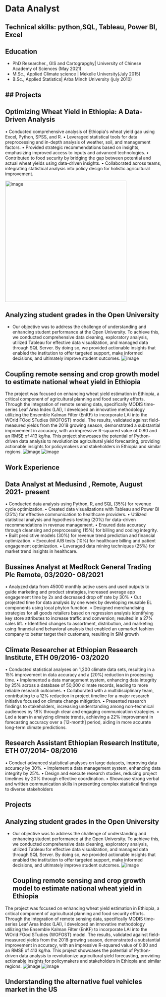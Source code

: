 # Data Analyst
## Technical skills: python,SQL, Tableau, Power BI, Excel
## Education
 - PhD Researcher., GIS and Cartograpghy| University of Chinese Academy of Sciences (May 2021)
 - M.Sc., Applied Climate science | Mekelle University(July 2015)
 - B.Sc., Applied Statistics| Arba Minch University (july 2010)
## ## Projects
## Optimizing Wheat Yield in Ethiopia: A Data-Driven Analysis

•	Conducted comprehensive analysis of Ethiopia's wheat yield gap using Excel, Python, SPSS, and R.
•	Leveraged statistical tools for data preprocessing and in-depth analysis of weather, soil, and management factors.
•	Provided strategic recommendations based on insights, emphasizing improved access to inputs and advanced technologies.
•	Contributed to food security by bridging the gap between potential and actual wheat yields using data-driven insights.
•	Collaborated across teams, integrating statistical analysis into policy design for holistic agricultural improvement.

  <img width="391" alt="image" src="https://github.com/Awetahegnbeyene/Portfolio/assets/147026516/248bd2fd-93e0-4123-94fd-7f8d2d3fed12">

## Analyzing student grades in the Open University

- Our objective was to address the challenge of understanding and enhancing student performance at the Open University. To achieve this, we conducted comprehensive data cleaning, exploratory analysis, utilized Tableau for effective data visualization, and managed data through SQL Server. By doing so, we provided actionable insights that enabled the institution to offer targeted support, make informed decisions, and ultimately improve student outcomes.
  ![image](https://github.com/Awetahegnbeyene/Portfolio/assets/147026516/9a00e41f-ec52-46fd-9d9a-2b0e47db58d3)
 ## Coupling remote sensing and crop growth model to estimate national wheat yield in Ethiopia
The project was focused on enhancing wheat yield estimation in Ethiopia, a critical component of agricultural planning and food security efforts. Through the integration of remote sensing data, specifically MODIS time-series Leaf Area Index (LAI), I developed an innovative methodology utilizing the Ensemble Kalman Filter (EnKF) to incorporate LAI into the WOrld FOod STudies (WOFOST) model. The results, validated against field-measured yields from the 2018 growing season, demonstrated a substantial improvement in accuracy, with an impressive R-squared value of 0.80 and an RMSE of 413 kg/ha. This project showcases the potential of Python-driven data analysis to revolutionize agricultural yield forecasting, providing actionable insights for policymakers and stakeholders in Ethiopia and similar regions.
![image](https://github.com/Awetahegnbeyene/Portfolio/assets/147026516/4b160fe9-039d-425f-bec1-d7bdad532f32)
![image](https://github.com/Awetahegnbeyene/Portfolio/assets/147026516/9f94d713-7792-4298-8047-c88e79975571)
## Work Experience                                                                                            
## Data Analyst at Medusind , Remote,  August 2021- present 
•	Conducted data analysis using Python, R, and SQL (35%) for revenue cycle optimization.
•	Created data visualizations with Tableau and Power BI (25%) for effective communication to healthcare providers.
•	Utilized statistical analysis and hypothesis testing (20%) for data-driven recommendations in revenue management.
•	Ensured data accuracy through cleansing and preprocessing (15%) for billing and coding integrity.
•	Built predictive models (30%) for revenue trend prediction and financial optimization.
•	Executed A/B tests (10%) for healthcare billing and patient engagement optimization.
•	Leveraged data mining techniques (25%) for market trend insights in healthcare.

## Bussines Analyst at MedRock General Trading Plc    Remote, 03/2020- 08/2021                                                              
•	Analyzed data from 45000 monthly active users and used outputs to guide marketing and product strategies, increased average app engagement time by 2x and decreased drop off rate by 30%
•	Cut projected time for data analysis by one week by developing reusable EL components using local phyton function. 
•	Designed merchandising strategies for all goods retailers based on regression analysis identifying key store attributes to increase traffic and conversion; resulted in a 27% sales lift.
•	Identified changes to assortment, distribution, and marketing using financial and behavioral analysis that enabled an upmarket fashion company to better target their customers, resulting in $IM growth


## Climate Researcher at  Ethiopian Research Institute, ETH           09/2016- 03/2020                                    
                                                                            
•	Conducted statistical analyses on 1,200 climate data sets, resulting in a 15% improvement in data accuracy and a [20%] reduction in processing time.
•	Implemented a data management system, enhancing data integrity by 25% across a database of 50,000 climate records, leading to more reliable research outcomes.
•	Collaborated with a multidisciplinary team, contributing to a 12% reduction in project timeline for a major research initiative focused on climate change mitigation.
•	Presented research findings to stakeholders, increasing understanding among non-technical audiences by 18% through clear and engaging communication strategies.
•	Led a team in analyzing climate trends, achieving a 22% improvement in forecasting accuracy over a [12-month] period, aiding in more accurate long-term climate predictions.
## Research Assistant Ethiopian Research Institute, ETH   07/2014- 08/2016                                                                             
•	Conduct advanced statistical analyses on large datasets, improving data accuracy by 30%.
•	Implement a data management system, enhancing data integrity by 25%.
•	Design and execute research studies, reducing project timelines by 20% through effective coordination.
•	Showcase strong verbal and written communication skills in presenting complex statistical findings to diverse stakeholders
                                       
## Projects
## Analyzing student grades in the Open University
- Our objective was to address the challenge of understanding and enhancing student performance at the Open University. To achieve this, we conducted comprehensive data cleaning, exploratory analysis, utilized Tableau for effective data visualization, and managed data through SQL Server. By doing so, we provided actionable insights that enabled the institution to offer targeted support, make informed decisions, and ultimately improve student outcomes.
  ![image](https://github.com/Awetahegnbeyene/Portfolio/assets/147026516/9a00e41f-ec52-46fd-9d9a-2b0e47db58d3)
  ## Coupling remote sensing and crop growth model to estimate national wheat yield in Ethiopia
The project was focused on enhancing wheat yield estimation in Ethiopia, a critical component of agricultural planning and food security efforts. Through the integration of remote sensing data, specifically MODIS time-series Leaf Area Index (LAI), I developed an innovative methodology utilizing the Ensemble Kalman Filter (EnKF) to incorporate LAI into the WOrld FOod STudies (WOFOST) model. The results, validated against field-measured yields from the 2018 growing season, demonstrated a substantial improvement in accuracy, with an impressive R-squared value of 0.80 and an RMSE of 413 kg/ha. This project showcases the potential of Python-driven data analysis to revolutionize agricultural yield forecasting, providing actionable insights for policymakers and stakeholders in Ethiopia and similar regions.
![image](https://github.com/Awetahegnbeyene/Portfolio/assets/147026516/4b160fe9-039d-425f-bec1-d7bdad532f32)
![image](https://github.com/Awetahegnbeyene/Portfolio/assets/147026516/9f94d713-7792-4298-8047-c88e79975571)

## Understanding the alternative fuel vehicles market in the US

